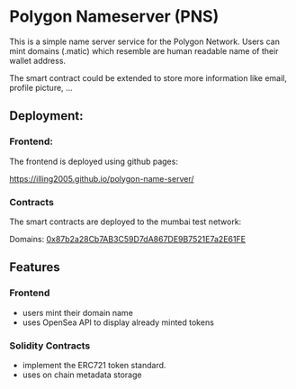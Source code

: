 # Polygon Nameserver (PNS)

This is a simple name server service for the Polygon Network.
Users can mint domains (.matic) which resemble are human readable name of their wallet address.

The smart contract could be extended to store more information like email, profile picture, ...

## Deployment:
### Frontend:
The frontend is deployed using github pages:

https://illing2005.github.io/polygon-name-server/

### Contracts
The smart contracts are deployed to the mumbai test network:

Domains: [0x87b2a28Cb7AB3C59D7dA867DE9B7521E7a2E61FE](https://mumbai.polygonscan.com/address/0x87b2a28Cb7AB3C59D7dA867DE9B7521E7a2E61FE)

## Features
### Frontend

- users mint their domain name
- uses OpenSea API to display already minted tokens

### Solidity Contracts
- implement the ERC721 token standard.
- uses on chain metadata storage

